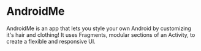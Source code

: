 # AndroidMe
AndroidMe is an app that lets you style your own Android by customizing it's hair and clothing! It uses Fragments, modular sections of an Activity, to create a flexible and responsive UI.

